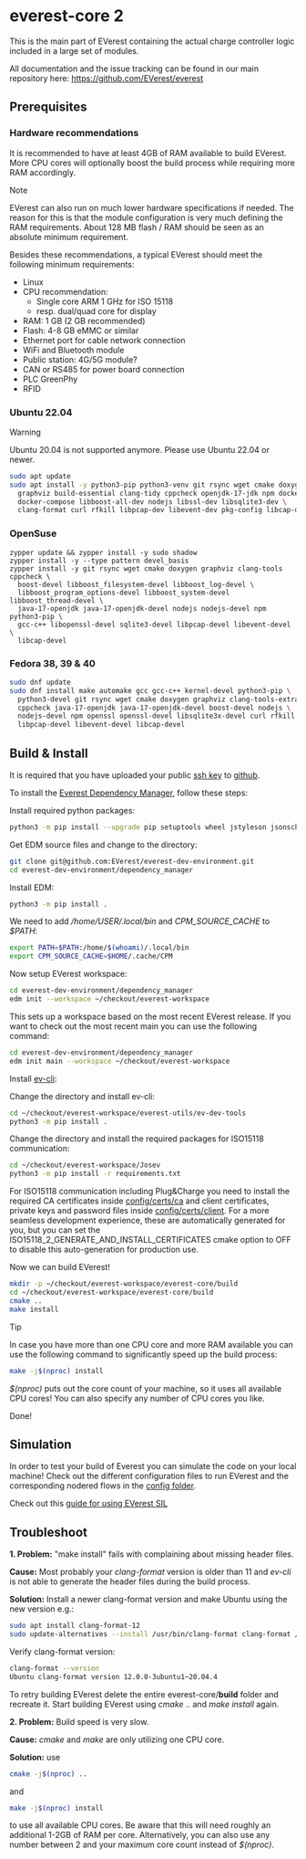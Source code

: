 # everest-core 2

This is the main part of EVerest containing the actual charge controller logic
included in a large set of modules.

All documentation and the issue tracking can be found in our main repository
here: <https://github.com/EVerest/everest>

## Prerequisites

### Hardware recommendations

It is recommended to have at least 4GB of RAM available to build EVerest. More
CPU cores will optionally boost the build process while requiring more RAM
accordingly.

> [!NOTE]
> EVerest can also run on much lower hardware specifications if needed. The
> reason for this is that the module configuration is very much defining the RAM
> requirements. About 128 MB flash / RAM should be seen as an absolute minimum
> requirement.

Besides these recommendations, a typical EVerest should meet the following
minimum requirements:

* Linux
* CPU recommendation:
  * Single core ARM 1 GHz for ISO 15118
  * resp. dual/quad core for display
* RAM: 1 GB (2 GB recommended)
* Flash: 4-8 GB eMMC or similar
* Ethernet port for cable network connection
* WiFi and Bluetooth module
* Public station: 4G/5G module?
* CAN or RS485 for power board connection
* PLC GreenPhy
* RFID

### Ubuntu 22.04

> [!WARNING]
> Ubuntu 20.04 is not supported anymore. Please use Ubuntu 22.04 or newer.

```bash
sudo apt update
sudo apt install -y python3-pip python3-venv git rsync wget cmake doxygen \
  graphviz build-essential clang-tidy cppcheck openjdk-17-jdk npm docker \
  docker-compose libboost-all-dev nodejs libssl-dev libsqlite3-dev \
  clang-format curl rfkill libpcap-dev libevent-dev pkg-config libcap-dev
```

### OpenSuse

```shell
zypper update && zypper install -y sudo shadow
zypper install -y --type pattern devel_basis
zypper install -y git rsync wget cmake doxygen graphviz clang-tools cppcheck \
  boost-devel libboost_filesystem-devel libboost_log-devel \
  libboost_program_options-devel libboost_system-devel libboost_thread-devel \
  java-17-openjdk java-17-openjdk-devel nodejs nodejs-devel npm python3-pip \
  gcc-c++ libopenssl-devel sqlite3-devel libpcap-devel libevent-devel \
  libcap-devel
```

### Fedora 38, 39 & 40

```bash
sudo dnf update
sudo dnf install make automake gcc gcc-c++ kernel-devel python3-pip \
  python3-devel git rsync wget cmake doxygen graphviz clang-tools-extra \
  cppcheck java-17-openjdk java-17-openjdk-devel boost-devel nodejs \
  nodejs-devel npm openssl openssl-devel libsqlite3x-devel curl rfkill \
  libpcap-devel libevent-devel libcap-devel
```

## Build & Install

It is required that you have uploaded your public [ssh key](https://www.atlassian.com/git/tutorials/git-ssh)
to [github](https://github.com/settings/keys).

To install the [Everest Dependency Manager](https://github.com/EVerest/everest-dev-environment/blob/main/dependency_manager/README.md),
follow these steps:

Install required python packages:

```bash
python3 -m pip install --upgrade pip setuptools wheel jstyleson jsonschema
```

Get EDM source files and change to the directory:

```bash
git clone git@github.com:EVerest/everest-dev-environment.git
cd everest-dev-environment/dependency_manager
```

Install EDM:

```bash
python3 -m pip install .
```

We need to add */home/USER/.local/bin* and *CPM_SOURCE_CACHE* to *$PATH*:

```bash
export PATH=$PATH:/home/$(whoami)/.local/bin
export CPM_SOURCE_CACHE=$HOME/.cache/CPM
```

Now setup EVerest workspace:

```bash
cd everest-dev-environment/dependency_manager
edm init --workspace ~/checkout/everest-workspace
```

This sets up a workspace based on the most recent EVerest release. If you want
to check out the most recent main you can use the following command:

```bash
cd everest-dev-environment/dependency_manager
edm init main --workspace ~/checkout/everest-workspace
```

Install [ev-cli](https://github.com/EVerest/everest-utils/tree/main/ev-dev-tools):

Change the directory and install ev-cli:

```bash
cd ~/checkout/everest-workspace/everest-utils/ev-dev-tools
python3 -m pip install .
```

Change the directory and install the required packages for ISO15118 communication:

```bash
cd ~/checkout/everest-workspace/Josev
python3 -m pip install -r requirements.txt
```

For ISO15118 communication including Plug&Charge you need to install the
required CA certificates inside [config/certs/ca](config/certs/ca) and client
certificates, private keys and password files inside [config/certs/client](config/certs/client/).
For a more seamless development experience, these are automatically generated
for you, but you can set the ISO15118_2_GENERATE_AND_INSTALL_CERTIFICATES cmake
option to OFF to disable this auto-generation for production use.

Now we can build EVerest!

```bash
mkdir -p ~/checkout/everest-workspace/everest-core/build
cd ~/checkout/everest-workspace/everest-core/build
cmake ..
make install
```

> [!TIP]
> In case you have more than one CPU core and more RAM available you can use the
> following command to significantly speed up the build process:

```bash
make -j$(nproc) install
```

*$(nproc)* puts out the core count of your machine, so it uses all available CPU
cores! You can also specify any number of CPU cores you like.

Done!

<!--- WIP: [everest-cpp - Init Script](https://github.com/EVerest/everest-utils/tree/main/everest-cpp) -->

## Simulation

In order to test your build of Everest you can simulate the code on your local
machine! Check out the different configuration files to run EVerest and the
corresponding nodered flows in the [config folder](config/).

Check out this [guide for using EVerest SIL](https://everest.github.io/nightly/tutorials/run_sil/index.html)

## Troubleshoot

**1. Problem:** "make install" fails with complaining about missing header files.

**Cause:** Most probably your *clang-format* version is older than 11 and
*ev-cli* is not able to generate the header files during the build process.

**Solution:** Install a newer clang-format version and make Ubuntu using the new
version e.g.:

```bash
sudo apt install clang-format-12
sudo update-alternatives --install /usr/bin/clang-format clang-format /usr/bin/clang-format-12 100
```

Verify clang-format version:

```bash
clang-format --version
Ubuntu clang-format version 12.0.0-3ubuntu1~20.04.4
```

To retry building EVerest delete the entire everest-core/**build** folder and
recreate it. Start building EVerest using *cmake ..* and *make install* again.

**2. Problem:** Build speed is very slow.

**Cause:** *cmake* and *make* are only utilizing one CPU core.

**Solution:** use

```bash
cmake -j$(nproc) .. 
```

and

```bash
make -j$(nproc) install
```

to use all available CPU cores. Be aware that this will need roughly an
additional 1-2GB of RAM per core. Alternatively, you can also use any number
between 2 and your maximum core count instead of *$(nproc)*.
